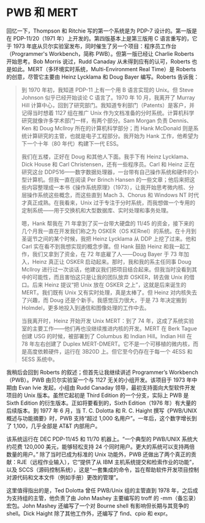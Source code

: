 # PWB 和 MERT

回忆一下，Thompson 和 Ritchie 写的第一个系统是为 PDP-7 设计的。第一版是在 PDP-11/20（1971 年）上开发的。第四版基本上是第三版用 C 语言重写的，它于 1973 年底从贝尔实验室发布，同时催生了另一个项目：程序员工作台（Programmer's Workbench，简称 PWB）。但第一版已经让 Charlie Roberts 开始思考。Bob Morris 说过，Rudd Canaday 从未得到应有的认可，Roberts 也是如此。MERT（多环境实时系统，Multi-Environment Real Time）是 Roberts 的创意，尽管它主要由 Heinz Lycklama 和 Doug Bayer 编写。Roberts 告诉我：

>到 1970 年初，我知道 PDP-11 上有一个用 B 语言实现的 Unix。但 Steve Johnson 似乎已经开始谈论 C 语言了。1970 年 10 月，我离开了 Murray Hill 计算中心，回到了研究部门。我知道专利部门（Patents）是客户，并记得当时想着 1127 组在推广 Unix 作为文档准备的分时系统。计算机科学研究就像许多学术部门一样，有两个部分。Sam Morgan 负责 Dennis、Ken 和 Doug McIlroy 所在的计算机科学部分；而 Hank McDonald 则是系统计算研究的主管，也就是电子工程部分。我开始为 Hank 工作，他希望为下一个十年（80 年代）构建下一代 ESS。
>
>我们在五楼，正好在 Doug 和其他人下面。我手下有 Heinz Lycklama、Dick House 和 Carl Christensen，还有一些程序员。Carl 和 Heinz 正在研究这台 DDP516——数字数据处理器，一台带有自己操作系统和硬件的小型计算机。但我一直在阅读 Per Brinch Hansen 的一些文章；他后来把这些内容整理成一本书《操作系统原理》（1973），让我开始思考微内核、分层操作系统这些概念，而这些直到 Mach 3、Chorus 和 Windows NT 时代才真正成熟。在我看来，Unix 过于专注于分时系统，而我想做一个专用的定制系统——用于交换机和大型数据库、实时处理和事务处理。
>
>嗯，Hank 帮我在 71 年拿到了买一台带大硬盘的 11/45 的资金，接下来的几个月我一直在开发我们称之为 OSKER（OS KERnel）的系统。在十月到圣诞节之间的某个时候，我把 Heinz Lycklama 从 DDP 上挖了过来。他和 Carl 实在看不到我想实现的概念步骤。但 Hank 鼓励 Heinz 和我一起工作，我们又拿到了资金，在 72 年底雇了人——Doug Bayer 于 73 年加入，Heinz 真正让 OSKER 启动起来。那时，我和我的系主任同事 Doug McIlroy 进行过一次谈话，他建议我们把项目结合起来。但我当时没看到其中的可能性，而且害怕这只是让我的团队放弃 OSKER，转去做 Unix 的借口。后来 Heinz 提议“把 Unix 放在 OSKER 之上”，这就是后来诞生的 MERT。我们既有 Unix 又有实时处理，真是太棒了。但 Heinz 对内核失去了兴趣，而 Doug 还是个新手。我感觉压力很大，于是 73 年决定搬到 Holmdel，更多地投入到通信和图像处理的工作中去。
>
>当我离开时，Heinz 开始开发 Unix MERT：到了 74 年，这成了系统实验室的主要工作——他们再也没继续推进内核的开发。MERT 在 Berk Tague 创建 USG 的时候，被部署到了 Columbus 和 Indian Hill。Indian Hill 在 78 年左右创建了 Duplex MERT-DMERT。它不是一个可移植的微内核，而是高度依赖硬件，运行在 3B20D 上。但它至今仍存在于每一个 4ESS 和 5ESS 系统中。

我稍后会回到 Roberts 的叙述；但首先让我继续讲述 Programmer’s Workbench（PWB）。PWB 由贝尔实验室一个与 1127 无关的小组开发。该项目于 1973 年中期由 Evan Ivie 发起，小组由 Rudd Canaday 领导，最初支持面向大型软件开发项目的 Unix 版本。虽然它起初是 Third Edition 的一个分支，实际上 PWB 是 Sixth Edition 的衍生版本。正如将要看到的，Sixth Edition（1976 年）有大量的后续版本。到 1977 年 6 月，当 T. C. Dolotta 和 R. C. Haight 撰写《PWB/UNIX 概述与功能摘要》时，PWB 支持“超过 1,000 名用户”。一年后，这个数字增长到了 1,100，几乎全部是 AT\&T 内部用户。

该系统运行在 DEC PDP-11/45 和 11/70 机器上。“一个典型的 PWB/UNIX 系统大约花费 120,000 美元，能够轻松支持 24 个同时用户。更大的系统可以支持两倍数量的用户。”
除了当时已成为标准的 Unix 功能外，PWB 还做出了两个真正的贡献：RJE（远程作业输入），它“提供了从 IBM 主机系统提交和检索作业的功能”，以及 SCCS（源码控制系统），这是“一套集成的命令，旨在帮助软件开发项目控制对源代码和文本文件（例如手册）更改的管理”。

这里值得指出的是，Ted Dolotta 曾任 PWB/Unix 组的主管直到 1978 年，之后成为支持组的主管，他负责了由 John Mashey 主要编写的 troff 的 -mm（备忘录）宏包。John Mashey 还编写了一个对 Bourne shell 有影响但长期与其竞争的 shell。Dick Haight 除了其他工作外，还编写了 find、cpio 和 expr。


